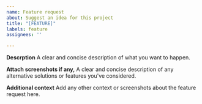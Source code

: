 ```yaml
---
name: Feature request
about: Suggest an idea for this project
title: "[FEATURE]"
labels: feature
assignees: ''

---
```


**Descrption**
A clear and concise description of what you want to happen.

**Attach screenshots if any,**
A clear and concise description of any alternative solutions or features you've considered.

**Additional context**
Add any other context or screenshots about the feature request here.
